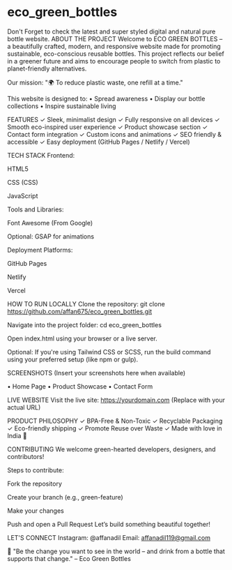 # eco_green_bottles
Don't Forget to check the latest and super styled digital and natural pure bottle website.
ABOUT THE PROJECT
Welcome to ECO GREEN BOTTLES – a beautifully crafted, modern, and responsive website made for promoting sustainable, eco-conscious reusable bottles.
This project reflects our belief in a greener future and aims to encourage people to switch from plastic to planet-friendly alternatives.

Our mission:
"🌍 To reduce plastic waste, one refill at a time."

This website is designed to:
• Spread awareness
• Display our bottle collections
• Inspire sustainable living

FEATURES
✓ Sleek, minimalist design
✓ Fully responsive on all devices
✓ Smooth eco-inspired user experience
✓ Product showcase section
✓ Contact form integration
✓ Custom icons and animations
✓ SEO friendly & accessible
✓ Easy deployment (GitHub Pages / Netlify / Vercel)

TECH STACK
Frontend:

HTML5

CSS (CSS)

JavaScript

Tools and Libraries:

Font Awesome (From Google)

Optional: GSAP for animations

Deployment Platforms:

GitHub Pages

Netlify

Vercel

HOW TO RUN LOCALLY
Clone the repository:
git clone https://github.com/affan675/eco_green_bottles.git

Navigate into the project folder:
cd eco_green_bottles

Open index.html using your browser or a live server.

Optional:
If you're using Tailwind CSS or SCSS, run the build command using your preferred setup (like npm or gulp).

SCREENSHOTS
(Insert your screenshots here when available)

• Home Page
• Product Showcase
• Contact Form

LIVE WEBSITE
Visit the live site:
https://yourdomain.com
(Replace with your actual URL)

PRODUCT PHILOSOPHY
✓ BPA-Free & Non-Toxic
✓ Recyclable Packaging
✓ Eco-friendly shipping
✓ Promote Reuse over Waste
✓ Made with love in India 💚

CONTRIBUTING
We welcome green-hearted developers, designers, and contributors!

Steps to contribute:

Fork the repository

Create your branch (e.g., green-feature)

Make your changes

Push and open a Pull Request
Let’s build something beautiful together!


LET'S CONNECT
Instagram: @affanadil
Email: affanadil119@gmail.com

🌊 "Be the change you want to see in the world – and drink from a bottle that supports that change."
– Eco Green Bottles
